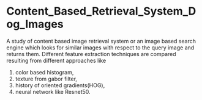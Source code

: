# Content_Based_Retrieval_System_Dog_Images

A study of content based image retrieval system or an image based search engine which looks for similar images with respect to the query image and returns them.
Different feature extraction techniques are compared resulting from different approaches like
1. color based histogram,
2. texture from gabor filter,
3. history of oriented gradients(HOG),
4. neural network like Resnet50.
 
